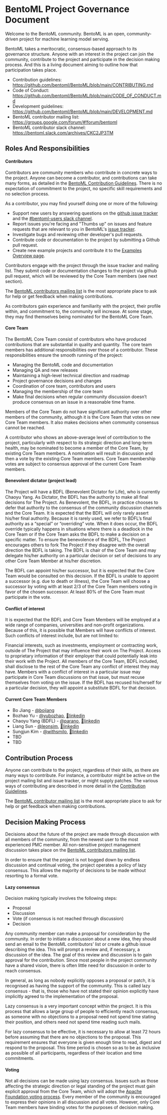 # BentoML Project Governance Document

Welcome to the BentoML community. BentoML is an open, community-driven project for
machine learning model serving.

BentoML takes a meritocratic, consensus-based approach to its governance structure.
Anyone with an interest in the project can join the community, contribute to the project
and participate in the decision making process. And this is a living document aiming to
outline how that participation takes place.

* Contribution guidelines: https://github.com/bentoml/BentoML/blob/main/CONTRIBUTING.md
* Code of Conduct: https://github.com/bentoml/BentoML/blob/main/CODE_OF_CONDUCT.md
* Development guidelines: https://github.com/bentoml/BentoML/blob/main/DEVELOPMENT.md
* BentoML contributor mailing list: https://groups.google.com/forum/#!forum/bentoml
* BentoML contributor slack channel: https://bentoml.slack.com/archives/CKC2JP3TM


## Roles And Responsibilities

#### Contributors

Contributors are community members who contribute in concrete ways to the project.
Anyone can become a contributor, and contributions can take many forms, as detailed in
the [BentoML Contribution Guidelines](https://github.com/bentoml/BentoML/blob/main/CONTRIBUTING.md).
There is no expectation of commitment to the project, no specific skill requirements and
no selection process.

As a contributor, you may find yourself doing one or more of the following:

* Support new users by answering questions on the
    [github issue tracker](https://github.com/bentoml/BentoML/issues) and the
    [#bentoml-users slack channel](https://join.slack.bentoml.org).
* Report issues you're facing and "Thumbs up" on issues and feature requests that are
    relevant to you in BentoML's [issue tracker](https://github.com/bentoml/BentoML/issues).
* Investigate bugs and reviewing other developer's pull requests.
* Contribute code or documentation to the project by submitting a Github pull request.
* Create new example projects and contribute it to the [Examples Overview page](https://docs.bentoml.com/en/latest/examples/overview.html).


Contributors engage with the project through the issue tracker and mailing list. They
submit code or documentation changes to the project via github pull request, which will
be reviewed by the Core Team members (see next section).

The [BentoML contributors mailing list](https://groups.google.com/forum/#!forum/bentoml)
is the most appropriate place to ask for help or get feedback when making contributions.

As contributors gain experience and familiarity with the project, their profile within,
and commitment to, the community will increase. At some stage, they may find themselves
being nominated for the BentoML Core Team.


#### Core Team

The BentoML Core Team consist of contributors who have produced contributions that are
substantial in quality and quantity. The core team members has additional
responsibilities over those of a contributor. These responsibilities ensure the smooth
running of the project:

* Managing the BentoML code and documentation
* Managing QA and new releases
* Maintaining a high-level technical direction and roadmap
* Project governance decisions and changes
* Coordination of core team, contributors and users
* Managing the membership of the core team
* Make final decisions when regular community discussion doesn’t produce consensus on
    an issue in a reasonable time frame.


Members of the Core Team do not have significant authority over other members of the
community, although it is the Core Team that votes on new Core Team members. It also
makes decisions when community consensus cannot be reached.

A contributor who shows an above-average level of contribution to the project,
particularly with respect to its strategic direction and long-term health, may be
nominated to become a member of the Core Team, by existing Core Team members. A
nomination will result in discussion and then a vote by the existing Core Team members.
Core Team membership votes are subject to consensus approval of the current Core Team
members.


#### Benevolent dictator (project lead)

The Project will have a BDFL (Benevolent Dictator for Life), who is currently Chaoyu
Yang. As Dictator, the BDFL has the authority to make all final decisions for The
Project. As Benevolent, the BDFL, in practice chooses to defer that authority to the
consensus of the community discussion channels and the Core Team. It is expected that
the BDFL will only rarely assert his/her final authority. Because it is rarely used, we
refer to BDFL’s final authority as a “special” or “overriding” vote. When it does occur,
the BDFL override typically happens in situations where there is a deadlock in the Core
Team or if the Core Team asks the BDFL to make a decision on a specific matter. To
ensure the benevolence of the BDFL, The Project encourages others to fork The Project if
they disagree with the overall direction the BDFL is taking. The BDFL is chair of the
Core Team and may delegate his/her authority on a particular decision or set of
decisions to any other Core Team Member at his/her discretion.

The BDFL can appoint his/her successor, but it is expected that the Core Team would be
consulted on this decision. If the BDFL is unable to appoint a successor (e.g. due to
death or illness), the Core Team will choose a successor by voting with at least 2/3 of
the Core Team members voting in favor of the chosen successor. At least 80% of the Core
Team must participate in the vote.


#### Conflict of interest

It is expected that the BDFL and Core Team Members will be employed at a wide range of
companies, universities and non-profit organizations. Because of this, it is possible
that Members will have conflicts of interest. Such conflicts of interest include, but
are not limited to:

Financial interests, such as investments, employment or contracting work, outside of The
Project that may influence their work on The Project. Access to proprietary information
of their employer that could potentially leak into their work with the Project. All
members of the Core Team, BDFL included, shall disclose to the rest of the Core Team any
conflict of interest they may have. Members with a conflict of interest in a particular
issue may participate in Core Team discussions on that issue, but must recuse themselves
from voting on the issue. If the BDFL has recused his/herself for a particular decision,
they will appoint a substitute BDFL for that decision.


#### Current Core Team Members

* Bo Jiang - [@bojiang](https://github.com/bojiang)
* Bozhao Yu - [@yubozhao](https://github.com/yubozhao), [🔗linkedin](https://www.linkedin.com/in/bozhaoyu/)
* Chaoyu Yang (BDFL) - [@parano](https://github.com/parano), [🔗linkedin](https://www.linkedin.com/in/parano/)
* Liang Sun - [@leonsim](https://github.com/leonsim), [🔗linkedin](https://www.linkedin.com/in/1e0ns/)
* Sungjun Kim - [@withsmilo](https://github.com/withsmilo), [🔗linkedin](https://www.linkedin.com/in/smilo/)
* TBD
* TBD


## Contribution Process

Anyone can contribute to the project, regardless of their skills, as there are many ways
to contribute. For instance, a contributor might be active on the project mailing list
and issue tracker, or might supply patches. The various ways of contributing are
described in more detail in the [Contribution Guidelines](https://github.com/bentoml/BentoML/blob/main/CONTRIBUTING.md).

The [BentoML contributor mailing list](https://groups.google.com/forum/#!forum/bentoml)
is the most appropriate place to ask for help or get feedback when making contributions.


## Decision Making Process

Decisions about the future of the project are made through discussion with all members
of the community, from the newest user to the most experienced PMC member. All
non-sensitive project management discussion takes place on the
[BentoML contributors mailing list](https://groups.google.com/forum/#!forum/bentoml).

In order to ensure that the project is not bogged down by endless discussion and
continual voting, the project operates a policy of lazy consensus. This allows the
majority of decisions to be made without resorting to a formal vote.


#### Lazy consensus

Decision making typically involves the following steps:

* Proposal
* Discussion
* Vote (if consensus is not reached through discussion)
* Decision

Any community member can make a proposal for consideration by the community. In order to
initiate a discussion about a new idea, they should send an email to the BentoML
contributors’ list or create a github issue describing the idea. This will prompt a
review and, if necessary, a discussion of the idea. The goal of this review and
discussion is to gain approval for the contribution. Since most people in the project
community have a shared vision, there is often little need for discussion in order to
reach consensus.

In general, as long as nobody explicitly opposes a proposal or patch, it is recognised
as having the support of the community. This is called lazy consensus - that is, those
who have not stated their opinion explicitly have implicitly agreed to the
implementation of the proposal.

Lazy consensus is a very important concept within the project. It is this process that
allows a large group of people to efficiently reach consensus, as someone with no
objections to a proposal need not spend time stating their position, and others need
not spend time reading such mails.

For lazy consensus to be effective, it is necessary to allow at least 72 hours before
assuming that there are no objections to the proposal. This requirement ensures that
everyone is given enough time to read, digest and respond to the proposal. This time
period is chosen so as to be as inclusive as possible of all participants, regardless
of their location and time commitments.


#### Voting

Not all decisions can be made using lazy consensus. Issues such as those affecting the
strategic direction or legal standing of the project must gain explicit approval from
the Core Team, which will adopt the
[Apache Foundation voting process](https://www.apache.org/foundation/voting.html).
Every member of the community is encouraged to express their opinions in
all discussion and all votes. However, only Core Team members have binding votes for the
purposes of decision making.
